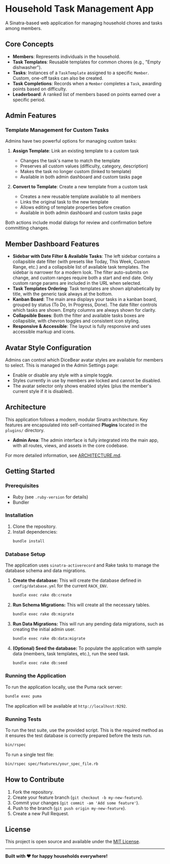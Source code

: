 # Household Task Management App

A Sinatra-based web application for managing household chores and tasks among members.

## Core Concepts

- **Members**: Represents individuals in the household.
- **Task Templates**: Reusable templates for common chores (e.g., "Empty dishwasher").
- **Tasks**: Instances of a `TaskTemplate` assigned to a specific `Member`. Custom, one-off tasks can also be created.
- **Task Completions**: Records when a `Member` completes a `Task`, awarding points based on difficulty.
- **Leaderboard**: A ranked list of members based on points earned over a specific period.

## Admin Features

### Template Management for Custom Tasks

Admins have two powerful options for managing custom tasks:

1. **Assign Template**: Link an existing template to a custom task
   - Changes the task's name to match the template
   - Preserves all custom values (difficulty, category, description)
   - Makes the task no longer custom (linked to template)
   - Available in both admin dashboard and custom tasks page

2. **Convert to Template**: Create a new template from a custom task
   - Creates a new reusable template available to all members
   - Links the original task to the new template
   - Allows editing of template properties before creation
   - Available in both admin dashboard and custom tasks page

Both actions include modal dialogs for review and confirmation before committing changes.

## Member Dashboard Features

- **Sidebar with Date Filter & Available Tasks**: The left sidebar contains a collapsible date filter (with presets like Today, This Week, Custom Range, etc.) and a collapsible list of available task templates. The sidebar is narrower for a modern look. The filter auto-submits on change, and custom ranges require both a start and end date. Only custom range params are included in the URL when selected.
- **Task Templates Ordering**: Task templates are shown alphabetically by title, with the generic task always at the bottom.
- **Kanban Board**: The main area displays your tasks in a kanban board, grouped by status (To Do, In Progress, Done). The date filter controls which tasks are shown. Empty columns are always shown for clarity.
- **Collapsible Boxes**: Both the filter and available tasks boxes are collapsible, with chevron toggles and consistent icon styling.
- **Responsive & Accessible**: The layout is fully responsive and uses accessible markup and icons.

## Avatar Style Configuration

Admins can control which DiceBear avatar styles are available for members to select. This is managed in the Admin Settings page:
- Enable or disable any style with a simple toggle.
- Styles currently in use by members are locked and cannot be disabled.
- The avatar selector only shows enabled styles (plus the member's current style if it is disabled).

## Architecture

This application follows a modern, modular Sinatra architecture. Key features are encapsulated into self-contained **Plugins** located in the `plugins/` directory.

- **Admin Area**: The admin interface is fully integrated into the main app, with all routes, views, and assets in the core codebase.

For more detailed information, see [ARCHITECTURE.md](ARCHITECTURE.md).

## Getting Started

### Prerequisites

- Ruby (see `.ruby-version` for details)
- Bundler

### Installation

1.  Clone the repository.
2.  Install dependencies:
    ```sh
    bundle install
    ```

### Database Setup

The application uses `sinatra-activerecord` and Rake tasks to manage the database schema and data migrations.

1.  **Create the database:** This will create the database defined in `config/database.yml` for the current `RACK_ENV`.
    ```sh
    bundle exec rake db:create
    ```
2.  **Run Schema Migrations:** This will create all the necessary tables.
    ```sh
    bundle exec rake db:migrate
    ```
3.  **Run Data Migrations:** This will run any pending data migrations, such as creating the initial admin user.
    ```sh
    bundle exec rake db:data:migrate
    ```
4.  **(Optional) Seed the database:** To populate the application with sample data (members, task templates, etc.), run the seed task.
    ```sh
    bundle exec rake db:seed
    ```

### Running the Application

To run the application locally, use the Puma rack server:

```sh
bundle exec puma
```

The application will be available at `http://localhost:9292`.

### Running Tests

To run the test suite, use the provided script. This is the required method as it ensures the test database is correctly prepared before the tests run.

```sh
bin/rspec
```

To run a single test file:

```sh
bin/rspec spec/features/your_spec_file.rb
```

## How to Contribute

1.  Fork the repository.
2.  Create your feature branch (`git checkout -b my-new-feature`).
3.  Commit your changes (`git commit -am 'Add some feature'`).
4.  Push to the branch (`git push origin my-new-feature`).
5.  Create a new Pull Request.

## License

This project is open source and available under the [MIT License](LICENSE).

---

**Built with ❤️ for happy households everywhere!**
